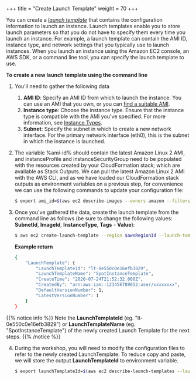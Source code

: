 +++
title = "Create Launch Template"
weight = 70
+++

You can create a [*launch template*](https://console.aws.amazon.com/ec2/v2/home?#LaunchTemplates:) that contains the configuration
information to launch an instance. Launch templates enable you to store launch parameters so that you do not have to specify them every time you launch an instance. For example, a launch template can contain the AMI ID, instance type, and network settings that you typically use to launch instances. When you launch an instance using the Amazon EC2 console, an AWS SDK, or a command line tool, you can specify the launch template to use.

**To create a new launch template using the command line**

1. You'll need to gather the following data
    1. **AMI ID**: Specify an AMI ID from which to launch the instance.
        You can use an AMI that you own, or you can [find a suitable
        AMI](https://docs.aws.amazon.com/AWSEC2/latest/UserGuide/finding-an-ami.html).
    2. **Instance type**: Choose the instance type. Ensure that the
        instance type is compatible with the AMI you've specified. For
        more information, see [Instance
        Types](https://docs.aws.amazon.com/AWSEC2/latest/UserGuide/instance-types.html).
    3. **Subnet**: Specify the subnet in which to create a new network
        interface. For the primary network interface (eth0), this is the
        subnet in which the instance is launched.

2. The variable %ami-id% should contain the latest Amazon Linux 2 AMI, and instanceProfile and instanceSecurityGroup need to be populated with the resources created by your CloudFormation stack; which are available as Stack Outputs. We can pull the latest Amazon Linux 2 AMI with the AWS CLI, and as we have loaded our CloudFormation stack outputs as environment variables on a previous step, for convenience we can use the following commands to update your configuration file:

    ```bash
    $ export ami_id=$(aws ec2 describe-images --owners amazon --filters 'Name=name,Values=amzn2-ami-hvm-2.0.????????-x86_64-gp2' 'Name=state,Values=available' --output json | jq -r '.Images |   sort_by(.CreationDate) | last(.[]).ImageId')
    ```

3. Once you've gathered the data, create the launch template from the command line as follows (be sure to change the following values: **SubnetId**, **ImageId**, **InstanceType**, **Tags** - **Value**):

    ```bash
    $ aws ec2 create-launch-template --region $awsRegionId --launch-template-name SpotInstanceTemplate --version-description SpotInstanceTemplateVersion1 --launch-template-data "{\"ImageId\":\"$ami_id\",\"InstanceType\":\"m4.large\",\"TagSpecifications\":[{\"ResourceType\":\"instance\",\"Tags\":[{\"Key\":\"Name\",\"Value\":\"EC2SpotImmersionDay\"}]}]}"
    ```
    **Example return**
    ```bash
    {
        "LaunchTemplate": {
            "LaunchTemplateId": "lt-0e550c0e16efb3829",
            "LaunchTemplateName": "SpotInstanceTemplate",
            "CreateTime": "2020-07-24T21:52:32.000Z",
            "CreatedBy": "arn:aws:iam::123456789012:user/xxxxxxxx",
            "DefaultVersionNumber": 1,
            "LatestVersionNumber": 1
        }
    }
    ```
{{% notice info %}}
Note the **LaunchTemplateId** (eg. "lt-0e550c0e16efb3829") or **LaunchTemplateName** (eg. "SpotInstanceTemplate") of the newly created Launch Template for the next steps.
{{% /notice %}}

4. During the workshop, you will need to modify the configuration files to refer to the newly created LaunchTemplate. To reduce copy and paste, we will store the output **LaunchTemplateId** to environment variable.

    ```bash
    $ export launchTemplateId=$(aws ec2 describe-launch-templates --launch-template-name SpotInstanceTemplate | jq -r ".LaunchTemplates[].LaunchTemplateId")
    ```
